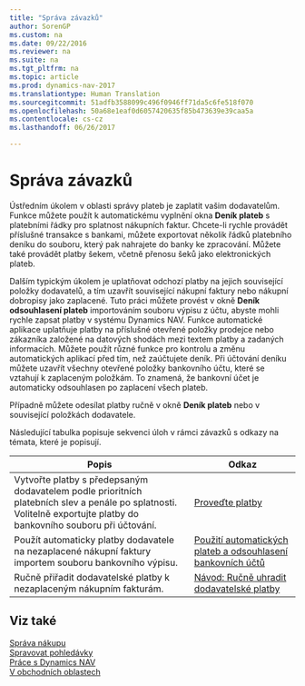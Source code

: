 ```yaml
---
title: "Správa závazků"
author: SorenGP
ms.custom: na
ms.date: 09/22/2016
ms.reviewer: na
ms.suite: na
ms.tgt_pltfrm: na
ms.topic: article
ms.prod: dynamics-nav-2017
ms.translationtype: Human Translation
ms.sourcegitcommit: 51adfb3588099c496f0946ff71da5c6fe518f070
ms.openlocfilehash: 50a68e1eaf0d6057420635f85b473639e39caa5a
ms.contentlocale: cs-cz
ms.lasthandoff: 06/26/2017

---
```


# <a name="manage-payables"></a>Správa závazků
Ústředním úkolem v oblasti správy plateb je zaplatit vašim dodavatelům. Funkce můžete použít k automatickému vyplnění okna **Deník plateb** s platebními řádky pro splatnost nákupních faktur. Chcete-li rychle provádět příslušné transakce s bankami, můžete exportovat několik řádků platebního deníku do souboru, který pak nahrajete do banky ke zpracování. Můžete také provádět platby šekem, včetně přenosu šeků jako elektronických plateb.

Dalším typickým úkolem je uplatňovat odchozí platby na jejich související položky dodavatelů, a tím uzavřít související nákupní faktury nebo nákupní dobropisy jako zaplacené. Tuto práci můžete provést v okně **Deník odsouhlasení plateb** importováním souboru výpisu z účtu, abyste mohli rychle zapsat platby v systému Dynamics NAV. Funkce automatické aplikace uplatňuje platby na příslušné otevřené položky prodejce nebo zákazníka založené na datových shodách mezi textem platby a zadaných informacích. Můžete použít různé funkce pro kontrolu a změnu automatických aplikací před tím, než zaúčtujete deník. Při účtování deníku můžete uzavřít všechny otevřené položky bankovního účtu, které se vztahují k zaplaceným položkám. To znamená, že bankovní účet je automaticky odsouhlasen po zaplacení všech plateb.

Případně můžete odesílat platby ručně v okně **Deník plateb** nebo v související položkách dodavatele.

Následující tabulka popisuje sekvenci úloh v rámci závazků s odkazy na témata, které je popisují.

|Popis |Odkaz |
|---|----|
|Vytvořte platby s předepsaným dodavatelem podle prioritních platebních slev a penále po splatnosti. Volitelně exportujte platby do bankovního souboru při účtování.|[Proveďte platby](payables-make-payments.md)|
|Použít automaticky platby dodavatele na nezaplacené nákupní faktury importem souboru bankovního výpisu.|[Použití automatických plateb a odsouhlasení bankovních účtů](receivables-apply-payments-auto-reconcile-bank-accounts.md)|
|Ručně přiřadit dodavatelské platby k nezaplaceným nákupním fakturám.|[Návod: Ručně uhradit dodavatelské platby](payables-how-apply-purchase-transactions-manually.md)|

## <a name="see-also"></a>Viz také
[Správa nákupu](purchasing-manage-purchasing.md)  
[Spravovat pohledávky](receivables-manage-receivables.md)  
[Práce s Dynamics NAV](ui-work-product.md)  
[V obchodních oblastech](ui-across-business-areas.md)

